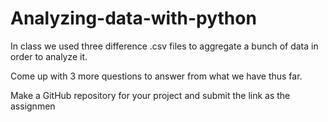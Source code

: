 # Analyzing-data-with-python
In class we used three difference .csv files to aggregate a bunch of data in order to analyze it.


Come up with 3 more questions to answer from what we have thus far.


Make a GitHub repository for your project and submit the link as the assignmen
